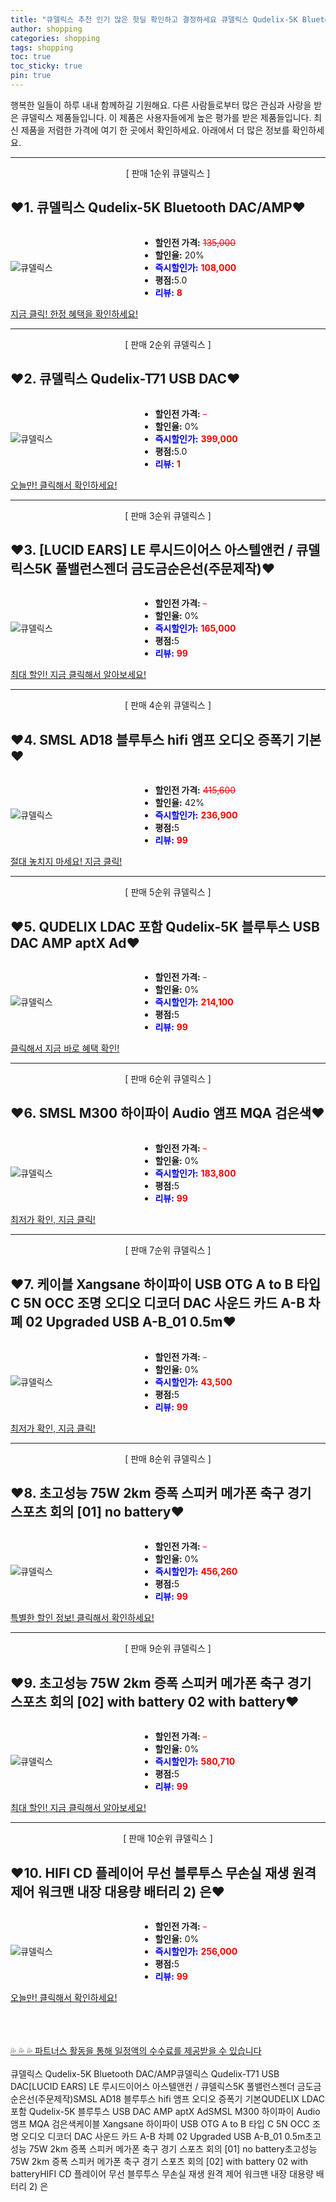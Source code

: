 ```yaml
---
title: "큐델릭스 추천 인기 많은 핫딜 확인하고 결정하세요 큐델릭스 Qudelix-5K Bluetooth DAC/AMP"
author: shopping
categories: shopping
tags: shopping
toc: true
toc_sticky: true
pin: true
---
```

행복한 일들이 하루 내내 함께하길 기원해요. 다른 사람들로부터 많은 관심과 사랑을 받은 큐델릭스 제품들입니다. 이 제품은 사용자들에게 높은 평가를 받은 제품들입니다. 최신 제품을 저렴한 가격에 여기 한 곳에서 확인하세요. 아래에서 더 많은 정보를 확인하세요.

---
<p class="toplist" style="margin: 0 auto; display: block; width: fit-content;">[ 판매 1순위 큐델릭스 ]</p>

<h2><strong>❤️1. 큐델릭스 Qudelix-5K Bluetooth DAC/AMP❤️</strong></h2>

<div style="display: flex; align-items: center;">
    <div style="flex: 0.4;">
        <img src="https://thumbnail7.coupangcdn.com/thumbnails/remote/230x230ex/image/vendor_inventory/c1ca/93cb19169debb71b7dfb94b1731be272acfc7f27d54d5ecd0dd2a4a88309.jpeg" alt="큐델릭스" style="max-width: 100%;">
    </div>
    <div style="flex: 0.6; margin-left: 10px;">
        <ul>
            <li><strong>할인전 가격:</strong> <del style="color: red;">135,000</del></li>
            <li><strong>할인율:</strong> 20%</li>
            <li><span style='color:blue'><strong>즉시할인가:</strong></span> <span style='color:red'><strong>108,000</strong></span></li>
            <li><strong>평점:</strong>5.0</li>
            <li><span style='color:blue'><strong>리뷰:</strong></span> <span style='color:red'><strong>8</strong></span></li>
        </ul>
    </div>
</div>
<div class="center">
    <a href="https://William4Davisa.github.io?lptag=AF9450613&subid=githubio&pageKey=7856462942&traceid=V0-153&itemId=21427616212&vendorItemId=88483705660" class="myButton">
        지금 클릭! 한정 혜택을 확인하세요!
    </a>
</div>


---
<p class="toplist" style="margin: 0 auto; display: block; width: fit-content;">[ 판매 2순위 큐델릭스 ]</p>

<h2><strong>❤️2. 큐델릭스 Qudelix-T71 USB DAC❤️</strong></h2>

<div style="display: flex; align-items: center;">
    <div style="flex: 0.4;">
        <img src="https://thumbnail7.coupangcdn.com/thumbnails/remote/230x230ex/image/vendor_inventory/8325/5d8a5f25361f3f51ee54dcf1f658495e16082da3ac98c51c1eae3f530f50.png" alt="큐델릭스" style="max-width: 100%;">
    </div>
    <div style="flex: 0.6; margin-left: 10px;">
        <ul>
            <li><strong>할인전 가격:</strong> <del style="color: red;">-</del></li>
            <li><strong>할인율:</strong> 0%</li>
            <li><span style='color:blue'><strong>즉시할인가:</strong></span> <span style='color:red'><strong>399,000</strong></span></li>
            <li><strong>평점:</strong>5.0</li>
            <li><span style='color:blue'><strong>리뷰:</strong></span> <span style='color:red'><strong>1</strong></span></li>
        </ul>
    </div>
</div>
<div class="center">
    <a href="https://William4Davisa.github.io?lptag=AF9450613&subid=githubio&pageKey=7920885135&traceid=V0-153&itemId=21760577838&vendorItemId=88809548577" class="myButton">
        오늘만! 클릭해서 확인하세요!
    </a>
</div>


---
<p class="toplist" style="margin: 0 auto; display: block; width: fit-content;">[ 판매 3순위 큐델릭스 ]</p>

<h2><strong>❤️3. [LUCID EARS] LE 루시드이어스 아스텔앤컨 / 큐델릭스5K 풀밸런스젠더 금도금순은선(주문제작)❤️</strong></h2>

<div style="display: flex; align-items: center;">
    <div style="flex: 0.4;">
        <img src="https://thumbnail6.coupangcdn.com/thumbnails/remote/230x230ex/image/vendor_inventory/e22d/9ebd783775508262a41bd95f0b1dae5f672b8f05b0229451847faf79da72.jpg" alt="큐델릭스" style="max-width: 100%;">
    </div>
    <div style="flex: 0.6; margin-left: 10px;">
        <ul>
            <li><strong>할인전 가격:</strong> <del style="color: red;">-</del></li>
            <li><strong>할인율:</strong> 0%</li>
            <li><span style='color:blue'><strong>즉시할인가:</strong></span> <span style='color:red'><strong>165,000</strong></span></li>
            <li><strong>평점:</strong>5</li>
            <li><span style='color:blue'><strong>리뷰:</strong></span> <span style='color:red'><strong>99</strong></span></li>
        </ul>
    </div>
</div>
<div class="center">
    <a href="https://William4Davisa.github.io?lptag=AF9450613&subid=githubio&pageKey=5837715147&traceid=V0-153&itemId=10121412532&vendorItemId=77404181201" class="myButton">
        최대 할인! 지금 클릭해서 알아보세요!
    </a>
</div>


---
<p class="toplist" style="margin: 0 auto; display: block; width: fit-content;">[ 판매 4순위 큐델릭스 ]</p>

<h2><strong>❤️4. SMSL AD18 블루투스 hifi 앰프 오디오 증폭기 기본❤️</strong></h2>

<div style="display: flex; align-items: center;">
    <div style="flex: 0.4;">
        <img src="https://thumbnail9.coupangcdn.com/thumbnails/remote/230x230ex/image/vendor_inventory/edd3/085a713c2e39385d3820431777adb8e6e11f75104045f15fcac46fb27d2e.jpg" alt="큐델릭스" style="max-width: 100%;">
    </div>
    <div style="flex: 0.6; margin-left: 10px;">
        <ul>
            <li><strong>할인전 가격:</strong> <del style="color: red;">415,600</del></li>
            <li><strong>할인율:</strong> 42%</li>
            <li><span style='color:blue'><strong>즉시할인가:</strong></span> <span style='color:red'><strong>236,900</strong></span></li>
            <li><strong>평점:</strong>5</li>
            <li><span style='color:blue'><strong>리뷰:</strong></span> <span style='color:red'><strong>99</strong></span></li>
        </ul>
    </div>
</div>
<div class="center">
    <a href="https://William4Davisa.github.io?lptag=AF9450613&subid=githubio&pageKey=7812821039&traceid=V0-153&itemId=21196310421&vendorItemId=88257603355" class="myButton">
        절대 놓치지 마세요! 지금 클릭!
    </a>
</div>


---
<p class="toplist" style="margin: 0 auto; display: block; width: fit-content;">[ 판매 5순위 큐델릭스 ]</p>

<h2><strong>❤️5. QUDELIX LDAC 포함 Qudelix-5K 블루투스 USB DAC AMP aptX Ad❤️</strong></h2>

<div style="display: flex; align-items: center;">
    <div style="flex: 0.4;">
        <img src="https://thumbnail7.coupangcdn.com/thumbnails/remote/230x230ex/image/vendor_inventory/b08f/e93918acc3e8fd3568ed84d5f47b07f86dff10924eedfa78eea8ca4a473a.jpg" alt="큐델릭스" style="max-width: 100%;">
    </div>
    <div style="flex: 0.6; margin-left: 10px;">
        <ul>
            <li><strong>할인전 가격:</strong> <del style="color: red;">-</del></li>
            <li><strong>할인율:</strong> 0%</li>
            <li><span style='color:blue'><strong>즉시할인가:</strong></span> <span style='color:red'><strong>214,100</strong></span></li>
            <li><strong>평점:</strong>5</li>
            <li><span style='color:blue'><strong>리뷰:</strong></span> <span style='color:red'><strong>99</strong></span></li>
        </ul>
    </div>
</div>
<div class="center">
    <a href="https://William4Davisa.github.io?lptag=AF9450613&subid=githubio&pageKey=7845681873&traceid=V0-153&itemId=21369468898&vendorItemId=89616902362" class="myButton">
        클릭해서 지금 바로 혜택 확인!
    </a>
</div>


---
<p class="toplist" style="margin: 0 auto; display: block; width: fit-content;">[ 판매 6순위 큐델릭스 ]</p>

<h2><strong>❤️6. SMSL M300 하이파이 Audio 앰프 MQA 검은색❤️</strong></h2>

<div style="display: flex; align-items: center;">
    <div style="flex: 0.4;">
        <img src="https://thumbnail10.coupangcdn.com/thumbnails/remote/230x230ex/image/vendor_inventory/845c/05fd4a2c63e20f9f96a08c9509df27a578209cc43dc315423ed3c6282175.jpg" alt="큐델릭스" style="max-width: 100%;">
    </div>
    <div style="flex: 0.6; margin-left: 10px;">
        <ul>
            <li><strong>할인전 가격:</strong> <del style="color: red;">-</del></li>
            <li><strong>할인율:</strong> 0%</li>
            <li><span style='color:blue'><strong>즉시할인가:</strong></span> <span style='color:red'><strong>183,800</strong></span></li>
            <li><strong>평점:</strong>5</li>
            <li><span style='color:blue'><strong>리뷰:</strong></span> <span style='color:red'><strong>99</strong></span></li>
        </ul>
    </div>
</div>
<div class="center">
    <a href="https://William4Davisa.github.io?lptag=AF9450613&subid=githubio&pageKey=7812820746&traceid=V0-153&itemId=21196309276&vendorItemId=89100358854" class="myButton">
        최저가 확인, 지금 클릭!
    </a>
</div>


---
<p class="toplist" style="margin: 0 auto; display: block; width: fit-content;">[ 판매 7순위 큐델릭스 ]</p>

<h2><strong>❤️7. 케이블 Xangsane 하이파이 USB OTG A to B 타입 C 5N OCC 조명 오디오 디코더 DAC 사운드 카드 A-B 차폐 02 Upgraded USB A-B_01 0.5m❤️</strong></h2>

<div style="display: flex; align-items: center;">
    <div style="flex: 0.4;">
        <img src="https://thumbnail8.coupangcdn.com/thumbnails/remote/230x230ex/image/vendor_inventory/1322/b5b742de2cc595253958746fd37560dc3c22c2f1d559ff36ffcb72007918.jpg" alt="큐델릭스" style="max-width: 100%;">
    </div>
    <div style="flex: 0.6; margin-left: 10px;">
        <ul>
            <li><strong>할인전 가격:</strong> <del style="color: red;">-</del></li>
            <li><strong>할인율:</strong> 0%</li>
            <li><span style='color:blue'><strong>즉시할인가:</strong></span> <span style='color:red'><strong>43,500</strong></span></li>
            <li><strong>평점:</strong>5</li>
            <li><span style='color:blue'><strong>리뷰:</strong></span> <span style='color:red'><strong>99</strong></span></li>
        </ul>
    </div>
</div>
<div class="center">
    <a href="https://William4Davisa.github.io?lptag=AF9450613&subid=githubio&pageKey=7379820574&traceid=V0-153&itemId=19056020324&vendorItemId=86996804595" class="myButton">
        최저가 확인, 지금 클릭!
    </a>
</div>


---
<p class="toplist" style="margin: 0 auto; display: block; width: fit-content;">[ 판매 8순위 큐델릭스 ]</p>

<h2><strong>❤️8. 초고성능 75W 2km 증폭 스피커 메가폰 축구 경기 스포츠 회의 [01] no battery❤️</strong></h2>

<div style="display: flex; align-items: center;">
    <div style="flex: 0.4;">
        <img src="https://thumbnail6.coupangcdn.com/thumbnails/remote/230x230ex/image/vendor_inventory/a96e/63d5a0c269993aa095731c60c83b3497bf2e37432581ac93a709219a7b60.jpg" alt="큐델릭스" style="max-width: 100%;">
    </div>
    <div style="flex: 0.6; margin-left: 10px;">
        <ul>
            <li><strong>할인전 가격:</strong> <del style="color: red;">-</del></li>
            <li><strong>할인율:</strong> 0%</li>
            <li><span style='color:blue'><strong>즉시할인가:</strong></span> <span style='color:red'><strong>456,260</strong></span></li>
            <li><strong>평점:</strong>5</li>
            <li><span style='color:blue'><strong>리뷰:</strong></span> <span style='color:red'><strong>99</strong></span></li>
        </ul>
    </div>
</div>
<div class="center">
    <a href="https://William4Davisa.github.io?lptag=AF9450613&subid=githubio&pageKey=6155527167&traceid=V0-153&itemId=11912571899&vendorItemId=90517014785" class="myButton">
        특별한 할인 정보! 클릭해서 확인하세요!
    </a>
</div>


---
<p class="toplist" style="margin: 0 auto; display: block; width: fit-content;">[ 판매 9순위 큐델릭스 ]</p>

<h2><strong>❤️9. 초고성능 75W 2km 증폭 스피커 메가폰 축구 경기 스포츠 회의 [02] with battery 02 with battery❤️</strong></h2>

<div style="display: flex; align-items: center;">
    <div style="flex: 0.4;">
        <img src="https://thumbnail6.coupangcdn.com/thumbnails/remote/230x230ex/image/vendor_inventory/ae81/666dc2e7f47889038a83658f139fd39f1571f36c52a4fb4871fd08ac6aad.jpg" alt="큐델릭스" style="max-width: 100%;">
    </div>
    <div style="flex: 0.6; margin-left: 10px;">
        <ul>
            <li><strong>할인전 가격:</strong> <del style="color: red;">-</del></li>
            <li><strong>할인율:</strong> 0%</li>
            <li><span style='color:blue'><strong>즉시할인가:</strong></span> <span style='color:red'><strong>580,710</strong></span></li>
            <li><strong>평점:</strong>5</li>
            <li><span style='color:blue'><strong>리뷰:</strong></span> <span style='color:red'><strong>99</strong></span></li>
        </ul>
    </div>
</div>
<div class="center">
    <a href="https://William4Davisa.github.io?lptag=AF9450613&subid=githubio&pageKey=6148376912&traceid=V0-153&itemId=11849833233&vendorItemId=90517101286" class="myButton">
        최대 할인! 지금 클릭해서 알아보세요!
    </a>
</div>


---
<p class="toplist" style="margin: 0 auto; display: block; width: fit-content;">[ 판매 10순위 큐델릭스 ]</p>

<h2><strong>❤️10. HIFI CD 플레이어 무선 블루투스 무손실 재생 원격 제어 워크맨 내장 대용량 배터리 2) 은❤️</strong></h2>

<div style="display: flex; align-items: center;">
    <div style="flex: 0.4;">
        <img src="https://thumbnail9.coupangcdn.com/thumbnails/remote/230x230ex/image/vendor_inventory/36a5/7bac91276b7664f0f81ab9fc347a3ece2c0cbf9f315dc18d3553f6e288e3.jpg" alt="큐델릭스" style="max-width: 100%;">
    </div>
    <div style="flex: 0.6; margin-left: 10px;">
        <ul>
            <li><strong>할인전 가격:</strong> <del style="color: red;">-</del></li>
            <li><strong>할인율:</strong> 0%</li>
            <li><span style='color:blue'><strong>즉시할인가:</strong></span> <span style='color:red'><strong>256,000</strong></span></li>
            <li><strong>평점:</strong>5</li>
            <li><span style='color:blue'><strong>리뷰:</strong></span> <span style='color:red'><strong>99</strong></span></li>
        </ul>
    </div>
</div>
<div class="center">
    <a href="https://William4Davisa.github.io?lptag=AF9450613&subid=githubio&pageKey=6979192266&traceid=V0-153&itemId=17043602733&vendorItemId=90731388293" class="myButton">
        오늘만! 클릭해서 확인하세요!
    </a>
</div>

<br><br><br>[💦 💦 💦 파트너스 활동을 통해 일정액의 수수료를 제공받을 수 있습니다](https://link.coupang.com/a/bcpT2c)<br><br>큐델릭스 Qudelix-5K Bluetooth DAC/AMP큐델릭스 Qudelix-T71 USB DAC[LUCID EARS] LE 루시드이어스 아스텔앤컨 / 큐델릭스5K 풀밸런스젠더 금도금순은선(주문제작)SMSL AD18 블루투스 hifi 앰프 오디오 증폭기 기본QUDELIX LDAC 포함 Qudelix-5K 블루투스 USB DAC AMP aptX AdSMSL M300 하이파이 Audio 앰프 MQA 검은색케이블 Xangsane 하이파이 USB OTG A to B 타입 C 5N OCC 조명 오디오 디코더 DAC 사운드 카드 A-B 차폐 02 Upgraded USB A-B_01 0.5m초고성능 75W 2km 증폭 스피커 메가폰 축구 경기 스포츠 회의 [01] no battery초고성능 75W 2km 증폭 스피커 메가폰 축구 경기 스포츠 회의 [02] with battery 02 with batteryHIFI CD 플레이어 무선 블루투스 무손실 재생 원격 제어 워크맨 내장 대용량 배터리 2) 은